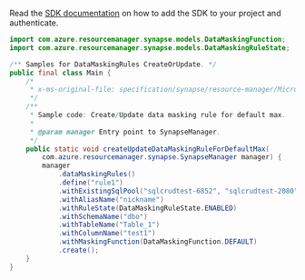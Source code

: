 Read the [SDK documentation](https://github.com/Azure/azure-sdk-for-java/blob/azure-resourcemanager-synapse_1.0.0-beta.2/sdk/synapse/azure-resourcemanager-synapse/README.md) on how to add the SDK to your project and authenticate.

```java
import com.azure.resourcemanager.synapse.models.DataMaskingFunction;
import com.azure.resourcemanager.synapse.models.DataMaskingRuleState;

/** Samples for DataMaskingRules CreateOrUpdate. */
public final class Main {
    /*
     * x-ms-original-file: specification/synapse/resource-manager/Microsoft.Synapse/stable/2021-06-01/examples/DataMaskingRuleCreateOrUpdateDefaultMax.json
     */
    /**
     * Sample code: Create/Update data masking rule for default max.
     *
     * @param manager Entry point to SynapseManager.
     */
    public static void createUpdateDataMaskingRuleForDefaultMax(
        com.azure.resourcemanager.synapse.SynapseManager manager) {
        manager
            .dataMaskingRules()
            .define("rule1")
            .withExistingSqlPool("sqlcrudtest-6852", "sqlcrudtest-2080", "sqlcrudtest-331")
            .withAliasName("nickname")
            .withRuleState(DataMaskingRuleState.ENABLED)
            .withSchemaName("dbo")
            .withTableName("Table_1")
            .withColumnName("test1")
            .withMaskingFunction(DataMaskingFunction.DEFAULT)
            .create();
    }
}
```
